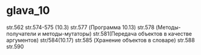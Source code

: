 # glava_10
str.562
str.574-575 (10.3)
str.577 (Программа 10.13)
str.578 (Методы-получатели и методы-мутаторы)
str.581(Передача объектов в качестве аргументов)
str/584(10.17)
str.585 (Хранение объектов в словаре)
str.588
str.590

